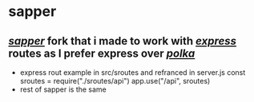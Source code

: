 # sapper
## *[sapper](https://sapper.svelte.dev/)* fork that i made to work with *[express](https://sapper.svelte.dev/)* routes as I prefer express over *[polka](https://github.com/lukeed/polka)*

- express rout example in src/sroutes and refranced in server.js
        const sroutes = require("./sroutes/api")
        app.use("/api", sroutes)
- rest of sapper is the same
